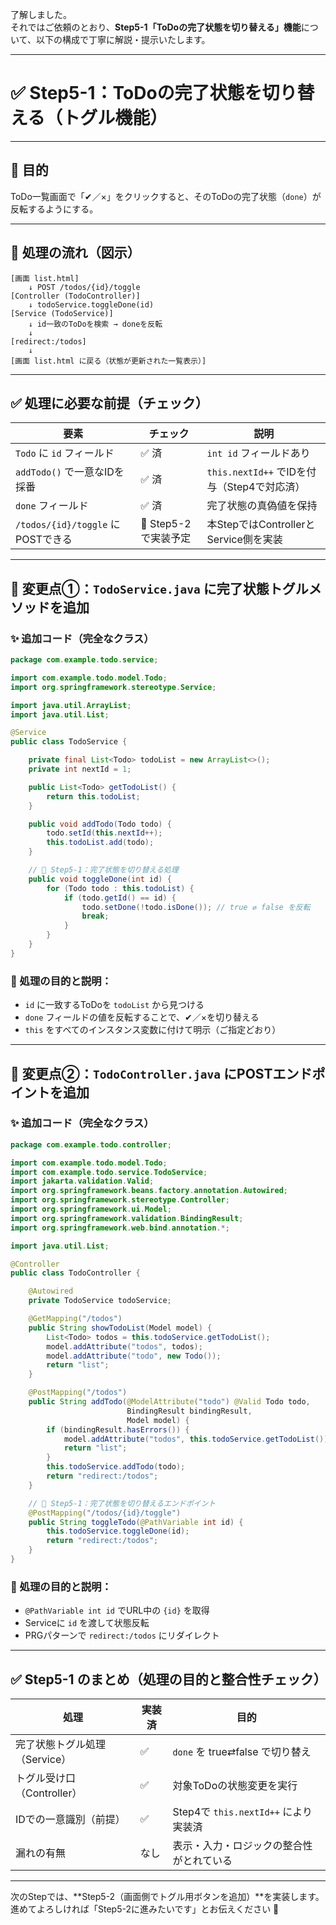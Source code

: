 了解しました。  
それではご依頼のとおり、**Step5-1「ToDoの完了状態を切り替える」機能**について、以下の構成で丁寧に解説・提示いたします。

---

# ✅ Step5-1：ToDoの完了状態を切り替える（トグル機能）

---

## 🎯 目的

ToDo一覧画面で「✔／×」をクリックすると、そのToDoの完了状態（`done`）が反転するようにする。

---

## 🧭 処理の流れ（図示）

```
[画面 list.html]
    ↓ POST /todos/{id}/toggle
[Controller (TodoController)]
    ↓ todoService.toggleDone(id)
[Service (TodoService)]
    ↓ id一致のToDoを検索 → doneを反転
    ↓
[redirect:/todos]
    ↓
[画面 list.html に戻る（状態が更新された一覧表示）]
```

---

## ✅ 処理に必要な前提（チェック）

| 要素              | チェック | 説明 |
|-------------------|----------|------|
| `Todo` に `id` フィールド | ✅ 済  | `int id` フィールドあり |
| `addTodo()` で一意なIDを採番 | ✅ 済  | `this.nextId++` でIDを付与（Step4で対応済） |
| `done` フィールド | ✅ 済  | 完了状態の真偽値を保持 |
| `/todos/{id}/toggle` にPOSTできる | 🚧 Step5-2で実装予定 | 本StepではControllerとService側を実装 |

---

## 🔧 変更点①：`TodoService.java` に完了状態トグルメソッドを追加

### ✨ 追加コード（完全なクラス）

```java
package com.example.todo.service;

import com.example.todo.model.Todo;
import org.springframework.stereotype.Service;

import java.util.ArrayList;
import java.util.List;

@Service
public class TodoService {

    private final List<Todo> todoList = new ArrayList<>();
    private int nextId = 1;

    public List<Todo> getTodoList() {
        return this.todoList;
    }

    public void addTodo(Todo todo) {
        todo.setId(this.nextId++);
        this.todoList.add(todo);
    }

    // 🔽 Step5-1：完了状態を切り替える処理
    public void toggleDone(int id) {
        for (Todo todo : this.todoList) {
            if (todo.getId() == id) {
                todo.setDone(!todo.isDone()); // true ⇄ false を反転
                break;
            }
        }
    }
}
```

### 🎯 処理の目的と説明：

- `id` に一致するToDoを `todoList` から見つける
- `done` フィールドの値を反転することで、✔／×を切り替える
- `this` をすべてのインスタンス変数に付けて明示（ご指定どおり）

---

## 🔧 変更点②：`TodoController.java` にPOSTエンドポイントを追加

### ✨ 追加コード（完全なクラス）

```java
package com.example.todo.controller;

import com.example.todo.model.Todo;
import com.example.todo.service.TodoService;
import jakarta.validation.Valid;
import org.springframework.beans.factory.annotation.Autowired;
import org.springframework.stereotype.Controller;
import org.springframework.ui.Model;
import org.springframework.validation.BindingResult;
import org.springframework.web.bind.annotation.*;

import java.util.List;

@Controller
public class TodoController {

    @Autowired
    private TodoService todoService;

    @GetMapping("/todos")
    public String showTodoList(Model model) {
        List<Todo> todos = this.todoService.getTodoList();
        model.addAttribute("todos", todos);
        model.addAttribute("todo", new Todo());
        return "list";
    }

    @PostMapping("/todos")
    public String addTodo(@ModelAttribute("todo") @Valid Todo todo,
                          BindingResult bindingResult,
                          Model model) {
        if (bindingResult.hasErrors()) {
            model.addAttribute("todos", this.todoService.getTodoList());
            return "list";
        }
        this.todoService.addTodo(todo);
        return "redirect:/todos";
    }

    // 🔽 Step5-1：完了状態を切り替えるエンドポイント
    @PostMapping("/todos/{id}/toggle")
    public String toggleTodo(@PathVariable int id) {
        this.todoService.toggleDone(id);
        return "redirect:/todos";
    }
}
```

### 🎯 処理の目的と説明：

- `@PathVariable int id` でURL中の `{id}` を取得
- Serviceに `id` を渡して状態反転
- PRGパターンで `redirect:/todos` にリダイレクト

---

## ✅ Step5-1 のまとめ（処理の目的と整合性チェック）

| 処理 | 実装済 | 目的 |
|------|--------|------|
| 完了状態トグル処理（Service） | ✅ | `done` を true⇄false で切り替え |
| トグル受け口（Controller） | ✅ | 対象ToDoの状態変更を実行 |
| IDでの一意識別（前提） | ✅ | Step4で `this.nextId++` により実装済 |
| 漏れの有無 | なし | 表示・入力・ロジックの整合性がとれている |

---

次のStepでは、**Step5-2（画面側でトグル用ボタンを追加）**を実装します。  
進めてよろしければ「Step5-2に進みたいです」とお伝えください 🙌